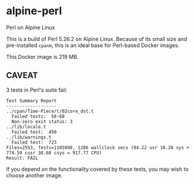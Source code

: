 # alpine-perl

Perl on Alpine Linux

This is a build of Perl 5.26.2 on Alpine Linux. Because of its small size and pre-installed `cpanm`, this is an ideal base for Perl-based Docker images.

This Docker image is 219 MB.

## CAVEAT

3 tests in Perl's suite fail:

    Test Summary Report
    -------------------
    ../cpan/Time-Piece/t/02core_dst.t
      Failed tests:  58-60
      Non-zero exit status: 3
    ../lib/locale.t
      Failed test:  450
    ../lib/warnings.t
      Failed test:  723
    Files=2553, Tests=1185098, 1286 wallclock secs (94.22 usr 10.28 sys + 774.59 cusr 38.68 csys = 917.77 CPU)
    Result: FAIL

If you depend on the functionality covered by these tests, you may
wish to choose another image.
